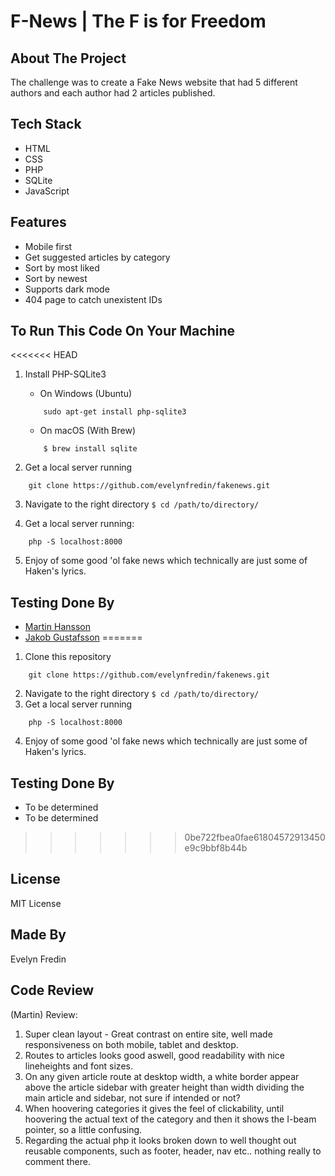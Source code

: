 # F-News | The F is for Freedom

## About The Project

The challenge was to create a Fake News website that had 5 different authors and each author had 2 articles published.

## Tech Stack

-   HTML
-   CSS
-   PHP
-   SQLite
-   JavaScript

## Features

-   Mobile first
-   Get suggested articles by category
-   Sort by most liked
-   Sort by newest
-   Supports dark mode
-   404 page to catch unexistent IDs

## To Run This Code On Your Machine
<<<<<<< HEAD
1. Install PHP-SQLite3
    * On Windows (Ubuntu)
    ```
        sudo apt-get install php-sqlite3
    ```
    * On macOS (With Brew)
    ```
        $ brew install sqlite
    ```
    
2. Get a local server running
``` 
    git clone https://github.com/evelynfredin/fakenews.git
```
3. Navigate to the right directory `$ cd /path/to/directory/`

4. Get a local server running:
````
    php -S localhost:8000
````
5. Enjoy of some good 'ol fake news which technically are just some of Haken's lyrics.

## Testing Done By
* [Martin Hansson](https://github.com/Alegherix)
* [Jakob Gustafsson](https://github.com/gusjak)
=======

1. Clone this repository

```
    git clone https://github.com/evelynfredin/fakenews.git
```

2. Navigate to the right directory `$ cd /path/to/directory/`
3. Get a local server running

```
    php -S localhost:8000
```

4. Enjoy of some good 'ol fake news which technically are just some of Haken's lyrics.

## Testing Done By

-   To be determined
-   To be determined
>>>>>>> 0be722fbea0fae61804572913450e9c9bbf8b44b

## License

MIT License

## Made By

Evelyn Fredin

## Code Review

(Martin) Review:

1. Super clean layout - Great contrast on entire site, well made responsiveness on both mobile, tablet and desktop.
2. Routes to articles looks good aswell, good readability with nice lineheights and font sizes.
3. On any given article route at desktop width, a white border appear above the article sidebar with greater height than width dividing the main article and sidebar, not sure if intended or not?
4. When hoovering categories it gives the feel of clickability, until hoovering the actual text of the category and then it shows the I-beam pointer, so a little confusing.
5. Regarding the actual php it looks broken down to well thought out reusable components, such as footer, header, nav etc.. nothing really to comment there.
